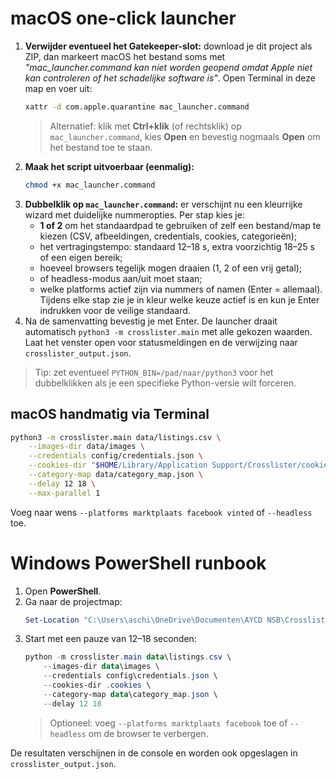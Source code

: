 # macOS one-click launcher

1. **Verwijder eventueel het Gatekeeper-slot:** download je dit project als ZIP, dan markeert macOS het bestand soms met *"mac_launcher.command kan niet worden geopend omdat Apple niet kan controleren of het schadelijke software is"*. Open Terminal in deze map en voer uit:
   ```bash
   xattr -d com.apple.quarantine mac_launcher.command
   ```
   > Alternatief: klik met **Ctrl+klik** (of rechtsklik) op `mac_launcher.command`, kies **Open** en bevestig nogmaals **Open** om het bestand toe te staan.
2. **Maak het script uitvoerbaar (eenmalig):**
   ```bash
   chmod +x mac_launcher.command
   ```
3. **Dubbelklik op `mac_launcher.command`:** er verschijnt nu een kleurrijke wizard met duidelijke nummeropties. Per stap kies je:
   - **1 of 2** om het standaardpad te gebruiken of zelf een bestand/map te kiezen (CSV, afbeeldingen, credentials, cookies, categorieën);
   - het vertragingstempo: standaard 12–18 s, extra voorzichtig 18–25 s of een eigen bereik;
   - hoeveel browsers tegelijk mogen draaien (1, 2 of een vrij getal);
   - of headless-modus aan/uit moet staan;
   - welke platforms actief zijn via nummers of namen (Enter = allemaal).
   Tijdens elke stap zie je in kleur welke keuze actief is en kun je Enter indrukken voor de veilige standaard.
4. Na de samenvatting bevestig je met Enter. De launcher draait automatisch `python3 -m crosslister.main` met alle gekozen waarden. Laat het venster open voor statusmeldingen en de verwijzing naar `crosslister_output.json`.

> Tip: zet eventueel `PYTHON_BIN=/pad/naar/python3` voor het dubbelklikken als je een specifieke Python-versie wilt forceren.

## macOS handmatig via Terminal

```bash
python3 -m crosslister.main data/listings.csv \
    --images-dir data/images \
    --credentials config/credentials.json \
    --cookies-dir "$HOME/Library/Application Support/Crosslister/cookies" \
    --category-map data/category_map.json \
    --delay 12 18 \
    --max-parallel 1
```

Voeg naar wens `--platforms marktplaats facebook vinted` of `--headless` toe.

# Windows PowerShell runbook

1. Open **PowerShell**.
2. Ga naar de projectmap:
   ```powershell
   Set-Location "C:\Users\aschi\OneDrive\Documenten\AYCD NSB\Crosslist\crosslist\crosslister"
   ```
3. Start met een pauze van 12–18 seconden:
   ```powershell
   python -m crosslister.main data\listings.csv \
       --images-dir data\images \
       --credentials config\credentials.json \
       --cookies-dir .cookies \
       --category-map data\category_map.json \
       --delay 12 18
   ```
   > Optioneel: voeg `--platforms marktplaats facebook` toe of `--headless` om de browser te verbergen.

De resultaten verschijnen in de console en worden ook opgeslagen in `crosslister_output.json`.
